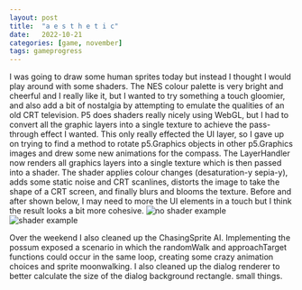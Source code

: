 ```yaml
---
layout: post
title:  "a e s t h e t i c"
date:   2022-10-21
categories: [game, november]
tags: gameprogress
---
```

I was going to draw some human sprites today but instead I thought I would play around with some shaders. The NES colour palette is very bright and cheerful and I really like it, but I wanted to try something a touch gloomier, and also add a bit of nostalgia by attempting to emulate the qualities of an old CRT television. P5 does shaders really nicely using WebGL, but I had to convert all the graphic layers into a single texture to achieve the pass-through effect I wanted. This only really effected the UI layer, so I gave up on trying to find a method to rotate p5.Graphics objects in other p5.Graphics images and drew some new animations for the compass. The LayerHandler now renders all graphics layers into a single texture which is then passed into a shader. The shader applies colour changes (desaturation-y sepia-y), adds some static noise and CRT scanlines, distorts the image to take the shape of a CRT screen, and finally blurs and blooms the texture. Before and after shown below, I may need to more the UI elements in a touch but I think the result looks a bit more cohesive.
![no shader example](https://b38tn1k.com/sprites/noshader.png)
![shader example](https://b38tn1k.com/sprites/shader1.png)

Over the weekend I also cleaned up the ChasingSprite AI. Implementing the possum exposed a scenario in which the randomWalk and approachTarget functions could occur in the same loop, creating some crazy animation choices and sprite moonwalking. I also cleaned up the dialog renderer to better calculate the size of the dialog background rectangle. small things. 
